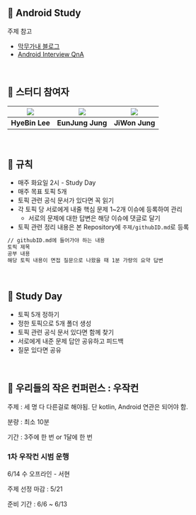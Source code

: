 ## 📌 Android Study

주제 참고 

+ [막무가내 블로그](https://imwj.notion.site/Android-Interview-3ce7ddf12ddb413a9d2213173654d52c)
+ [Android Interview QnA](https://github.com/devetude/Android-Interview-QnA)

<br/>

## 📌 스터디 참여자
|[![](https://github.com/lhb8106.png?size=100)](https://github.com/lhb8106) |[![](https://github.com/eunjjungg.png?size=100)](https://github.com/eunjjungg) |[![](https://github.com/jiwon2724.png?size=100)](https://github.com/jiwon2724) |
|:---:|:---:|:---:|
| **HyeBin Lee** | **EunJung Jung** | **JiWon Jung** |


<br/>

## 📌 규칙

- 매주 화요일 2시 - Study Day
- 매주 목표 토픽 5개
- 토픽 관련 공식 문서가 있다면 꼭 읽기
- 각 토픽 당 서로에게 내줄 핵심 문제 1~2개 이슈에 등록하여 관리
    - 서로의 문제에 대한 답변은 해당 이슈에 댓글로 달기
- 토픽 관련 정리 내용은 본 Repository에 `주제/githubID.md`로 등록

```markdown
// githubID.md에 들어가야 하는 내용
토픽 제목
공부 내용
해당 토픽 내용이 면접 질문으로 나왔을 때 1분 가량의 요약 답변
```

<br/>

## 📌 Study Day

- 토픽 5개 정하기
- 정한 토픽으로 5개 폴더 생성
- 토픽 관련 공식 문서 있다면 함께 찾기
- 서로에게 내준 문제 답안 공유하고 피드백
- 질문 있다면 공유

<br/>

## 📌 우리들의 작은 컨퍼런스 : 우작컨

주제 : 세 명 다 다른걸로 해야됨. 단 kotlin, Android 연관은 되어야 함.

분량 : 최소 10분

기간 : 3주에 한 번 or 1달에 한 번

### 1차 우작컨 시범 운행

6/14 수 오프라인 - 서현

주제 선정 마감 : 5/21 

준비 기간 : 6/6 ~ 6/13
